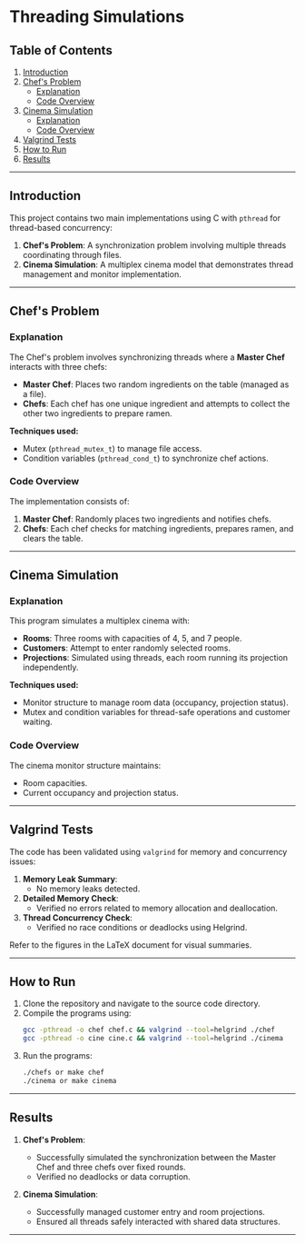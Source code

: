 
# Threading Simulations

## Table of Contents
1. [Introduction](#introduction)
2. [Chef's Problem](#chefs-problem)
    - [Explanation](#explanation)
    - [Code Overview](#code-overview)
3. [Cinema Simulation](#cinema-simulation)
    - [Explanation](#explanation-1)
    - [Code Overview](#code-overview-1)
4. [Valgrind Tests](#valgrind-tests)
5. [How to Run](#how-to-run)
6. [Results](#results)

---

## Introduction
This project contains two main implementations using C with `pthread` for thread-based concurrency:
1. **Chef's Problem**: A synchronization problem involving multiple threads coordinating through files.
2. **Cinema Simulation**: A multiplex cinema model that demonstrates thread management and monitor implementation.

---

## Chef's Problem

### Explanation
The Chef's problem involves synchronizing threads where a **Master Chef** interacts with three chefs:
- **Master Chef**: Places two random ingredients on the table (managed as a file).
- **Chefs**: Each chef has one unique ingredient and attempts to collect the other two ingredients to prepare ramen.

**Techniques used:**
- Mutex (`pthread_mutex_t`) to manage file access.
- Condition variables (`pthread_cond_t`) to synchronize chef actions.

### Code Overview
The implementation consists of:
1. **Master Chef**: Randomly places two ingredients and notifies chefs.
2. **Chefs**: Each chef checks for matching ingredients, prepares ramen, and clears the table.

---

## Cinema Simulation

### Explanation
This program simulates a multiplex cinema with:
- **Rooms**: Three rooms with capacities of 4, 5, and 7 people.
- **Customers**: Attempt to enter randomly selected rooms.
- **Projections**: Simulated using threads, each room running its projection independently.

**Techniques used:**
- Monitor structure to manage room data (occupancy, projection status).
- Mutex and condition variables for thread-safe operations and customer waiting.

### Code Overview
The cinema monitor structure maintains:
- Room capacities.
- Current occupancy and projection status.

---

## Valgrind Tests
The code has been validated using `valgrind` for memory and concurrency issues:
1. **Memory Leak Summary**:
    - No memory leaks detected.
2. **Detailed Memory Check**:
    - Verified no errors related to memory allocation and deallocation.
3. **Thread Concurrency Check**:
    - Verified no race conditions or deadlocks using Helgrind.

Refer to the figures in the LaTeX document for visual summaries.

---

## How to Run
1. Clone the repository and navigate to the source code directory.
2. Compile the programs using:
   ```bash
   gcc -pthread -o chef chef.c && valgrind --tool=helgrind ./chef
   gcc -pthread -o cine cine.c && valgrind --tool=helgrind ./cinema
   ```
3. Run the programs:
   ```bash
   ./chefs or make chef
   ./cinema or make cinema
   ```

---

## Results
1. **Chef's Problem**:
    - Successfully simulated the synchronization between the Master Chef and three chefs over fixed rounds.
    - Verified no deadlocks or data corruption.

2. **Cinema Simulation**:
    - Successfully managed customer entry and room projections.
    - Ensured all threads safely interacted with shared data structures.

---
